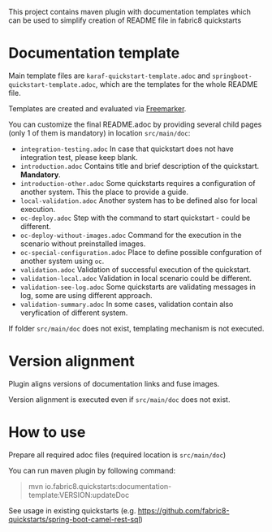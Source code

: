 This project contains maven plugin with documentation templates which can be used to simplify creation of README file in fabric8 quickstarts

# Documentation template

Main template files are `karaf-quickstart-template.adoc` and `springboot-quickstart-template.adoc`, which are the templates for the whole README file. 

Templates are created and evaluated via [Freemarker](https://freemarker.apache.org/). 

You can customize the final README.adoc by providing several child pages (only 1 of them is mandatory) in location `src/main/doc`:
 - `integration-testing.adoc` In case that quickstart does not have integration test, please keep blank.
 - `introduction.adoc` Contains title and brief description of the quickstart. **Mandatory**.
 - `introduction-other.adoc` Some quickstarts requires a configuration of another system. This the place to provide a guide.
 - `local-validation.adoc` Another system has to be defined also for local execution.
 - `oc-deploy.adoc` Step with the command to start quickstart - could be different. 
 - `oc-deploy-without-images.adoc` Command for the execution in the scenario without preinstalled images. 
 - `oc-special-configuration.adoc` Place to define possible confguration of another system using `oc`.
 - `validation.adoc` Validation of successful execution of the quickstart.
 - `validation-local.adoc` Validation in local scenario could be different.
 - `validation-see-log.adoc` Some quickstarts are validating messages in log, some are using different approach.
 - `validation-summary.adoc` In some cases, validation contain also veryfication of different system.
 
 If folder `src/main/doc` does not exist, templating mechanism is not executed.  
 
 # Version alignment
 
 Plugin aligns versions of documentation links and fuse images.
 
 Version alignment is executed even if `src/main/doc` does not exist.
 
 # How to use
 
Prepare all required adoc files (required location is `src/main/doc`)
 
You can run maven plugin by following command:
> mvn io.fabric8.quickstarts:documentation-template:VERSION:updateDoc


See usage in existing quickstarts (e.g. https://github.com/fabric8-quickstarts/spring-boot-camel-rest-sql)





 



